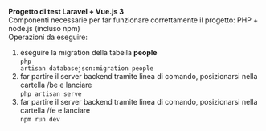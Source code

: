 <b>Progetto di test Laravel + Vue.js 3</b><br>
Componenti necessarie per far funzionare correttamente il progetto: PHP + node.js (incluso npm)<br>
Operazioni da eseguire:

1) eseguire la migration della tabella <b>people</b><br>
<code>php artisan databasejson:migration people</code>
2) far partire il server backend tramite linea di comando, posizionarsi nella cartella /be e lanciare<br>
<code>php artisan serve</code>
3) far partire il server backend tramite linea di comando, posizionarsi nella cartella /fe e lanciare<br>
<code>npm run dev</code><br><br>
